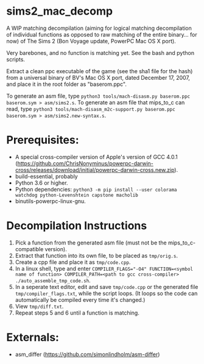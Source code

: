 # sims2_mac_decomp

A WIP matching decompilation (aiming for logical matching decompilation of individual functions as opposed to raw matching of the entire binary... for now) of The Sims 2 (Bon Voyage update, PowerPC Mac OS X port).

Very barebones, and no function is matching yet.
See the bash and python scripts.

Extract a clean ppc executable of the game (see the sha1 file for the hash) from a universal binary of BV's Mac OS X port, dated December 17, 2007, and place it in the root folder as "baserom.ppc".

To generate an asm file, type ``python3 tools/mach-disasm.py baserom.ppc baserom.sym > asm/sims2.s``.
To generate an asm file that mips_to_c can read, type ``python3 tools/mach-disasm_m2c-support.py baserom.ppc baserom.sym > asm/sims2.new-syntax.s``.

# Prerequisites:
- A special cross-compiler version of Apple's version of GCC 4.0.1 (https://github.com/ChrisNonyminus/powerpc-darwin-cross/releases/download/initial/powerpc-darwin-cross.new.zip).
- build-essential, probably
- Python 3.6 or higher.
- Python dependencies: `python3 -m pip install --user colorama watchdog python-Levenshtein capstone macholib`
- binutils-powerpc-linux-gnu.

# Decompilation Instructions
1. Pick a function from the generated asm file (must not be the mips_to_c-compatible version).
2. Extract that function into its own file, to be placed as ``tmp/orig.s``.
3. Create a cpp file and place it as ``tmp/code.cpp``.
4. In a linux shell, type and enter ``COMPILER_FLAGS="-O4" FUNCTION=<symbol name of function> COMPILER_PATH=<path to gcc cross-compiler> ./auto_assemble_tmp_code.sh``.
5. In a seperate text editor, edit and save ``tmp/code.cpp`` or the generated file ``tmp/compiler_flags.txt``, while the script loops. (It loops so the code can automatically be compiled every time it's changed.)
6. View ``tmp/diff.txt``.
7. Repeat steps 5 and 6 until a function is matching.

# Externals:
- asm_differ (https://github.com/simonlindholm/asm-differ)
